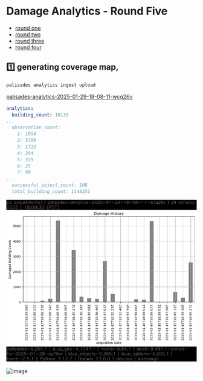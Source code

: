 # Damage Analytics - Round Five

- [round one](./damage-analytics-round-one.md)
- [round two](./damage-analytics-round-two.md)
- [round three](./damage-analytics-round-three.md)
- [round four](./damage-analytics-round-four.md)

## 1️⃣ generating coverage map,

```bash
palisades analytics ingest upload
```

[palisades-analytics-2025-01-29-18-08-11-wcq26v](https://kamangir-public.s3.ca-central-1.amazonaws.com/palisades-analytics-2025-01-29-18-08-11-wcq26v.tar.gz)

```yaml
analytics:
  building_count: 10133
...
  observation_count:
    1: 1864
    2: 5799
    3: 1722
    4: 294
    5: 339
    6: 25
    7: 90
...
  successful_object_count: 108
  total_building_count: 1148351

```

![image](https://github.com/kamangir/assets/blob/main/palisades/palisades-analytics-2025-01-29-18-08-11-wcq26v/damage-history.png?raw=true)

![image](https://github.com/kamangir/assets/blob/main/palisades/palisades-analytics-2025-01-29-18-08-11-wcq26v/QGIS.png?raw=true)

